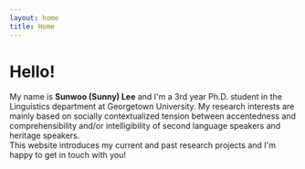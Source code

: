 ```yaml
---
layout: home
title: Home
---
```


# Hello! 
My name is **Sunwoo (Sunny) Lee** and I'm a 3rd year Ph.D. student in the Linguistics department at Georgetown University. 
My research interests are mainly based on socially contextualized tension between accentedness and comprehensibility and/or intelligibility of second language speakers and heritage speakers.  
This website introduces my current and past research projects and I'm happy to get in touch with you!
